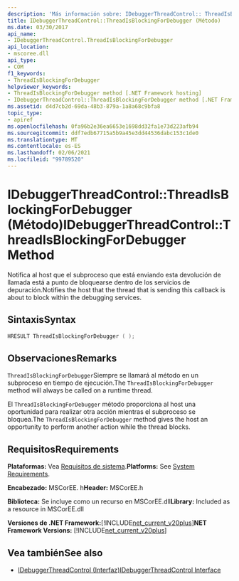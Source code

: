 ```yaml
---
description: 'Más información sobre: IDebuggerThreadControl:: ThreadIsBlockingForDebugger ((método)'
title: IDebuggerThreadControl::ThreadIsBlockingForDebugger (Método)
ms.date: 03/30/2017
api_name:
- IDebuggerThreadControl.ThreadIsBlockingForDebugger
api_location:
- mscoree.dll
api_type:
- COM
f1_keywords:
- ThreadIsBlockingForDebugger
helpviewer_keywords:
- ThreadIsBlockingForDebugger method [.NET Framework hosting]
- IDebuggerThreadControl::ThreadIsBlockingForDebugger method [.NET Framework hosting]
ms.assetid: d4d7cb2d-69da-48b3-879a-1a8a68c9bfa8
topic_type:
- apiref
ms.openlocfilehash: 0fa96b2e36ea6653e1698dd32fa1e73d223afb94
ms.sourcegitcommit: ddf7edb67715a5b9a45e3dd44536dabc153c1de0
ms.translationtype: MT
ms.contentlocale: es-ES
ms.lasthandoff: 02/06/2021
ms.locfileid: "99789520"
---
```

# <a name="idebuggerthreadcontrolthreadisblockingfordebugger-method"></a><span data-ttu-id="eaf27-103">IDebuggerThreadControl::ThreadIsBlockingForDebugger (Método)</span><span class="sxs-lookup"><span data-stu-id="eaf27-103">IDebuggerThreadControl::ThreadIsBlockingForDebugger Method</span></span>

<span data-ttu-id="eaf27-104">Notifica al host que el subproceso que está enviando esta devolución de llamada está a punto de bloquearse dentro de los servicios de depuración.</span><span class="sxs-lookup"><span data-stu-id="eaf27-104">Notifies the host that the thread that is sending this callback is about to block within the debugging services.</span></span>  
  
## <a name="syntax"></a><span data-ttu-id="eaf27-105">Sintaxis</span><span class="sxs-lookup"><span data-stu-id="eaf27-105">Syntax</span></span>  
  
```cpp  
HRESULT ThreadIsBlockingForDebugger ( );  
```  
  
## <a name="remarks"></a><span data-ttu-id="eaf27-106">Observaciones</span><span class="sxs-lookup"><span data-stu-id="eaf27-106">Remarks</span></span>  

 <span data-ttu-id="eaf27-107">`ThreadIsBlockingForDebugger`Siempre se llamará al método en un subproceso en tiempo de ejecución.</span><span class="sxs-lookup"><span data-stu-id="eaf27-107">The `ThreadIsBlockingForDebugger` method will always be called on a runtime thread.</span></span>  
  
 <span data-ttu-id="eaf27-108">El `ThreadIsBlockingForDebugger` método proporciona al host una oportunidad para realizar otra acción mientras el subproceso se bloquea.</span><span class="sxs-lookup"><span data-stu-id="eaf27-108">The `ThreadIsBlockingForDebugger` method gives the host an opportunity to perform another action while the thread blocks.</span></span>  
  
## <a name="requirements"></a><span data-ttu-id="eaf27-109">Requisitos</span><span class="sxs-lookup"><span data-stu-id="eaf27-109">Requirements</span></span>  

 <span data-ttu-id="eaf27-110">**Plataformas:** Vea [Requisitos de sistema](../../get-started/system-requirements.md).</span><span class="sxs-lookup"><span data-stu-id="eaf27-110">**Platforms:** See [System Requirements](../../get-started/system-requirements.md).</span></span>  
  
 <span data-ttu-id="eaf27-111">**Encabezado:** MSCorEE. h</span><span class="sxs-lookup"><span data-stu-id="eaf27-111">**Header:** MSCorEE.h</span></span>  
  
 <span data-ttu-id="eaf27-112">**Biblioteca:** Se incluye como un recurso en MSCorEE.dll</span><span class="sxs-lookup"><span data-stu-id="eaf27-112">**Library:** Included as a resource in MSCorEE.dll</span></span>  
  
 <span data-ttu-id="eaf27-113">**Versiones de .NET Framework:**[!INCLUDE[net_current_v20plus](../../../../includes/net-current-v20plus-md.md)]</span><span class="sxs-lookup"><span data-stu-id="eaf27-113">**NET Framework Versions:** [!INCLUDE[net_current_v20plus](../../../../includes/net-current-v20plus-md.md)]</span></span>  
  
## <a name="see-also"></a><span data-ttu-id="eaf27-114">Vea también</span><span class="sxs-lookup"><span data-stu-id="eaf27-114">See also</span></span>

- [<span data-ttu-id="eaf27-115">IDebuggerThreadControl (Interfaz)</span><span class="sxs-lookup"><span data-stu-id="eaf27-115">IDebuggerThreadControl Interface</span></span>](idebuggerthreadcontrol-interface.md)
